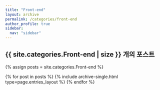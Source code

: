 ```yaml
---
title: "Front-end"
layout: archive
permalink: /categories/front-end
author_profile: true
sidebar:
  nav: "sidebar"
---
```


<h2> {{ site.categories.Front-end | size }} 개의 포스트 </h2>

{% assign posts = site.categories.Front-end %}

{% for post in posts %}
{% include archive-single.html type=page.entries_layout %}
{% endfor %}
